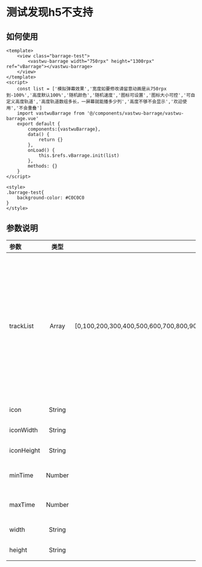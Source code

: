 # 测试发现h5不支持
## 如何使用
```
<template>
	<view class="barrage-test">
		<vastwu-barrage width="750rpx" height="1300rpx" ref="vBarrage"></vastwu-barrage>
	</view>
</template>
<script>
	const list = ['模拟弹幕效果','宽度如要修改请留意动画是从750rpx到-100%','高度默认100%','随机颜色','随机速度','图标可设置','图标大小可控','可自定义高度轨道','高度轨道数组多长，一屏幕就能播多少列','高度不够不会显示','欢迎使用','不会重叠']
	import vastwuBarrage from '@/components/vastwu-barrage/vastwu-barrage.vue'
	export default {
		components:{vastwuBarrage},
		data() {
			return {}
		},
		onLoad() {
			this.$refs.vBarrage.init(list)
		},
		methods: {}
	}
</script>

<style>
.barrage-test{
	background-color: #C0C0C0
}
</style>
```

## 参数说明
|参数|类型|默认|说明|
|:-|:-:|-:|-:|
|trackList|Array|[0,100,200,300,400,500,600,700,800,900,1000]|自定义弹幕轨道，值为距离容器顶部的距离，可根据图标高度自行调整|
|icon|String|![默认图](https://vkceyugu.cdn.bspapp.com/VKCEYUGU-d0fe8d48-ece3-4582-a195-6929fb47a9c5/43a4f7a7-ff65-4460-b774-1249f31fbef7.png)|默认图标|
|iconWidth|String|62rpx|图标宽度|
|iconHeight|String|'86rpx'|图标高度|
|minTime|Number|7|最短过渡时间|
|maxTime|Number|10|最长过渡时间|
|width|String|'100%'|容器宽度|
|height|String|'100%'|容器高度|